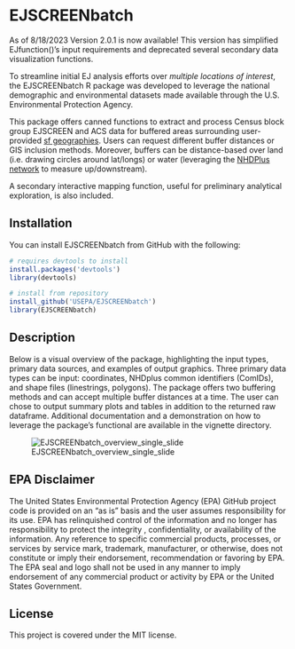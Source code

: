 
<!-- README.md is generated from README.Rmd. Please edit that file -->

# EJSCREENbatch

<!-- badges: start -->
<!-- badges: end -->

As of 8/18/2023 Version 2.0.1 is now available! This version has
simplified EJfunction()’s input requirements and deprecated several
secondary data visualization functions.

To streamline initial EJ analysis efforts over *multiple locations of
interest*, the EJSCREENbatch R package was developed to leverage the
national demographic and environmental datasets made available through
the U.S. Environmental Protection Agency.

This package offers canned functions to extract and process Census block
group EJSCREEN and ACS data for buffered areas surrounding user-provided
[sf geographies](https://r-spatial.github.io/sf/). Users can request
different buffer distances or GIS inclusion methods. Moreover, buffers
can be distance-based over land (i.e. drawing circles around lat/longs)
or water (leveraging the [NHDPlus
network](https://usgs-r.github.io/nhdplusTools/) to measure
up/downstream).

A secondary interactive mapping function, useful for preliminary
analytical exploration, is also included.

## Installation

You can install EJSCREENbatch from GitHub with the following:

``` r
# requires devtools to install
install.packages('devtools')
library(devtools)

# install from repository
install_github('USEPA/EJSCREENbatch')
library(EJSCREENbatch)
```

## Description

Below is a visual overview of the package, highlighting the input types,
primary data sources, and examples of output graphics. Three primary
data types can be input: coordinates, NHDplus common identifiers
(ComIDs), and shape files (linestrings, polygons). The package offers
two buffering methods and can accept multiple buffer distances at a
time. The user can chose to output summary plots and tables in addition
to the returned raw dataframe. Additional documentation and a
demonstration on how to leverage the package’s functional are available
in the vignette directory.

<figure>
<img
src="https://user-images.githubusercontent.com/82970621/147955630-cb93385e-45f9-4de9-9a7d-0c0622f1af08.jpg"
alt="EJSCREENbatch_overview_single_slide" />
<figcaption
aria-hidden="true">EJSCREENbatch_overview_single_slide</figcaption>
</figure>

## EPA Disclaimer

The United States Environmental Protection Agency (EPA) GitHub project
code is provided on an “as is” basis and the user assumes responsibility
for its use. EPA has relinquished control of the information and no
longer has responsibility to protect the integrity , confidentiality, or
availability of the information. Any reference to specific commercial
products, processes, or services by service mark, trademark,
manufacturer, or otherwise, does not constitute or imply their
endorsement, recommendation or favoring by EPA. The EPA seal and logo
shall not be used in any manner to imply endorsement of any commercial
product or activity by EPA or the United States Government.

## License

This project is covered under the MIT license.
